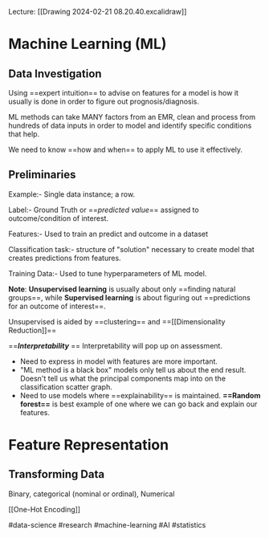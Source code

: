Lecture: [[Drawing 2024-02-21 08.20.40.excalidraw]]

# Machine Learning (ML)
## Data Investigation

Using ==expert intuition== to advise on features for a model is how it usually is done in order to figure out prognosis/diagnosis.

ML methods can take MANY factors from an EMR, clean and process from hundreds of data inputs in order to model and identify specific conditions that help.

We need to know ==how and when== to apply ML to use it effectively.

## Preliminaries
Example:- 
Single data instance; a row.

Label:-
Ground Truth or ==*predicted value*== assigned to outcome/condition of interest.

Features:- 
Used to train an predict and outcome in a dataset

Classification task:- 
structure of "solution" necessary to create model that creates predictions from features.

Training Data:- 
Used to tune hyperparameters of ML model.

**Note**: **Unsupervised learning** is usually about only ==finding natural groups==, while **Supervised learning** is about figuring out ==predictions for an outcome of interest==.

Unsupervised is aided by ==clustering== and ==[[Dimensionality Reduction]]==

==***Interpretability*** ==
Interpretability will pop up on assessment.
- Need to express in model with features are more important.
- "ML method is a black box" models only tell us about the end result. Doesn't tell us what the principal components map into on the classification scatter graph.
- Need to use models where ==explainability== is maintained. **==Random forest==** is best example of one where we can go back and explain our features.



# Feature Representation
## Transforming Data
Binary, categorical (nominal or ordinal), Numerical

[[One-Hot Encoding]]



#data-science #research #machine-learning #AI #statistics 